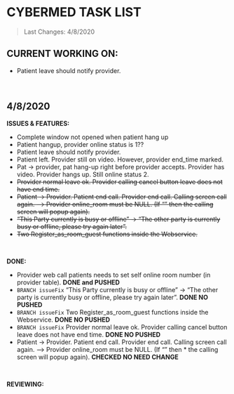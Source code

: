# CYBERMED TASK LIST
>Last Changes: 4/8/2020 </br>

## CURRENT WORKING ON:</br> 
* Patient leave should notify provider.  </br>
</br>

## 4/8/2020
**ISSUES & FEATURES:** </br> 
* Complete window not opened when patient hang up  </br>
* Patient hangup, provider online status is 1??   </br>
* Patient leave should notify provider.  </br>
* Patient left. Provider still on video. However, provider end_time marked.  </br>
* Pat -> provider, pat hang-up right before provider accepts. Provider has video. Provider hangs up. Still online status 2.  </br>
* <s>Provider normal leave ok. Provider calling cancel button leave does not have end time.</s> </br>
* <s>Patient -> Provider. Patient end call. Provider end call. Calling screen call again. --> Provider online_room must be NULL. (If “” then the calling screen will popup again).</s>  </br>
* <s>“This Party currently is busy or offline” -> “The other party is currently busy or offline, please try again later”.</s> </br>
* <s>Two Register_as_room_guest functions inside the Webservice.</s> </br>
</br>

**DONE:** </br> 
* Provider web call patients needs to set self online room number (in provider table). **DONE and PUSHED**</br>
* `BRANCH issueFix` “This Party currently is busy or offline” -> “The other party is currently busy or offline, please try again later”.  **DONE NO PUSHED** </br>
* `BRANCH issueFix` Two Register_as_room_guest functions inside the Webservice.  **DONE NO PUSHED** </br>
* `BRANCH issueFix` Provider normal leave ok. Provider calling cancel button leave does not have end time.  **DONE NO PUSHED** </br>
* Patient -> Provider. Patient end call. Provider end call. Calling screen call again. --> Provider online_room must be NULL. (If “” then * the calling screen will popup again).  **CHECKED NO NEED CHANGE** </br>
</br>

**REVIEWING:** </br> 
</br>


